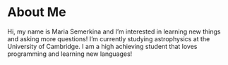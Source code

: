  # About Me
Hi, my name is Maria Semerkina and I’m interested in learning new things and asking more questions!
I’m currently studying astrophysics at the University of Cambridge. I am a high achieving student that loves programming and learning new languages!


<!---
MariaSemerkina/MariaSemerkina is a ✨ special ✨ repository because its `README.md` (this file) appears on your GitHub profile.
You can click the Preview link to take a look at your changes.
--->

